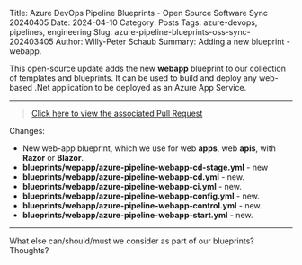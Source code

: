 Title: Azure DevOps Pipeline Blueprints - Open Source Software Sync 20240405
Date: 2024-04-10
Category: Posts
Tags: azure-devops, pipelines, engineering
Slug: azure-pipeline-blueprints-oss-sync-202403405
Author: Willy-Peter Schaub
Summary: Adding a new blueprint - webapp.

This open-source update adds the new **webapp** blueprint to our collection of templates and blueprints. It can be used to build and deploy any web-based .Net application to be deployed as an Azure App Service.

---

>
> [Click here to view the associated Pull Request](https://github.com/WorkSafeBC-Common-Engineering/AzureDevOps.Automation.Pipeline.Templates.v2/pull/28)
>

Changes:

- New web-app blueprint, which we use for web **apps**, web **apis**, with **Razor** or **Blazor**.
- **blueprints/wepapp/azure-pipeline-webapp-cd-stage.yml** - new
- **blueprints/webapp/azure-pipeline-webapp-cd.yml** - new.
- **blueprints/webapp/azure-pipeline-webapp-ci.yml** - new.
- **blueprints/webapp/azure-pipeline-webapp-config.yml** - new.
- **blueprints/webapp/azure-pipeline-webapp-control.yml** - new. 
- **blueprints/webapp/azure-pipeline-webapp-start.yml** - new.

---

What else can/should/must we consider as part of our blueprints? Thoughts?
